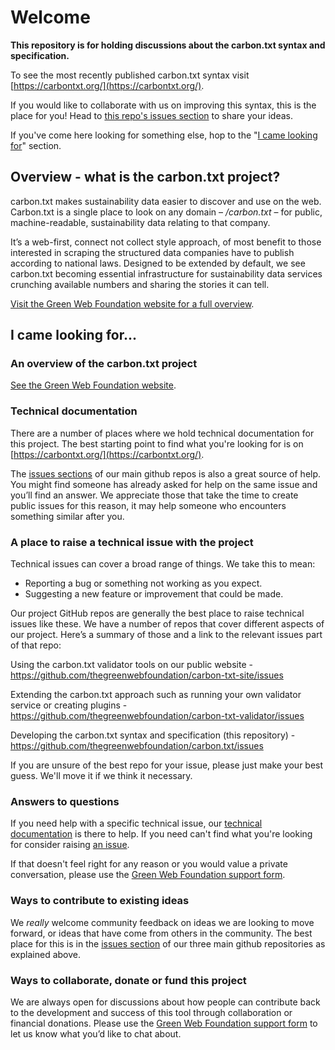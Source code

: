 # Welcome
**This repository is for holding discussions about the carbon.txt syntax and specification.**

To see the most recently published carbon.txt syntax visit [https://carbontxt.org/](https://carbontxt.org/).

If you would like to collaborate with us on improving this syntax, this is the place for you! Head to [this repo's issues section](https://github.com/thegreenwebfoundation/carbon.txt/issues) to share your ideas.

If you've come here looking for something else, hop to the "[I came looking for](#looking-for)" section.



## Overview - what is the carbon.txt project?

carbon.txt makes sustainability data easier to discover and use on the web. Carbon.txt is a single place to look on any domain – */carbon.txt* – for public, machine-readable, sustainability data relating to that company.

It’s a web-first, connect not collect style approach, of most benefit to those interested in scraping the structured data companies have to publish according to national laws. Designed to be extended by default, we see carbon.txt becoming essential infrastructure for sustainability data services crunching available numbers and sharing the stories it can tell.

[Visit the Green Web Foundation website for a full overview](https://www.thegreenwebfoundation.org/tools/carbon-txt/).

<a id="looking-for"></a>
## I came looking for...

### An overview of the carbon.txt project 
[See the Green Web Foundation website](https://www.thegreenwebfoundation.org/tools/carbon-txt/).

<a id="docs"></a>
### Technical documentation
There are a number of places where we hold technical documentation for this project. The best starting point to find what you're looking for is on [https://carbontxt.org/](https://carbontxt.org/).

The [issues sections](#issues) of our main github repos is also a great source of help. You might find someone has already asked for help on the same issue and you’ll find an answer. We appreciate those that take the time to create public issues for this reason, it may help someone who encounters something similar after you.

<a id="issues"></a>
### A place to raise a technical issue with the project

Technical issues can cover a broad range of things. We take this to mean:

- Reporting a bug or something not working as you expect.
- Suggesting a new feature or improvement that could be made.

Our project GitHub repos are generally the best place to raise technical issues like these. We have a number of repos that cover different aspects of our project. Here’s a summary of those and a link to the relevant issues part of that repo:

Using the carbon.txt validator tools on our public website - https://github.com/thegreenwebfoundation/carbon-txt-site/issues

Extending the carbon.txt approach such as running your own validator service or creating plugins - https://github.com/thegreenwebfoundation/carbon-txt-validator/issues

Developing the carbon.txt syntax and specification (this repository) - https://github.com/thegreenwebfoundation/carbon.txt/issues

If you are unsure of the best repo for your issue, please just make your best guess. We'll move it if we think it necessary.

### Answers to questions
If you need help with a specific technical issue, our [technical documentation](#docs) is there to help. If you need can't find what you're looking for consider raising [an issue](#issues). 

If that doesn't feel right for any reason or you would value a private conversation, please use the [Green Web Foundation support form](https://www.thegreenwebfoundation.org/support-form/).

### Ways to contribute to existing ideas
We *really* welcome community feedback on ideas we are looking to move forward, or ideas that have come from others in the community. The best place for this is in the [issues section](#issues) of our three main github repositories as explained above. 

### Ways to collaborate, donate or fund this project
We are always open for discussions about how people can contribute back to the development and success of this tool through collaboration or financial donations. Please use the [Green Web Foundation support form](https://www.thegreenwebfoundation.org/support-form/) to let us know what you’d like to chat about.

